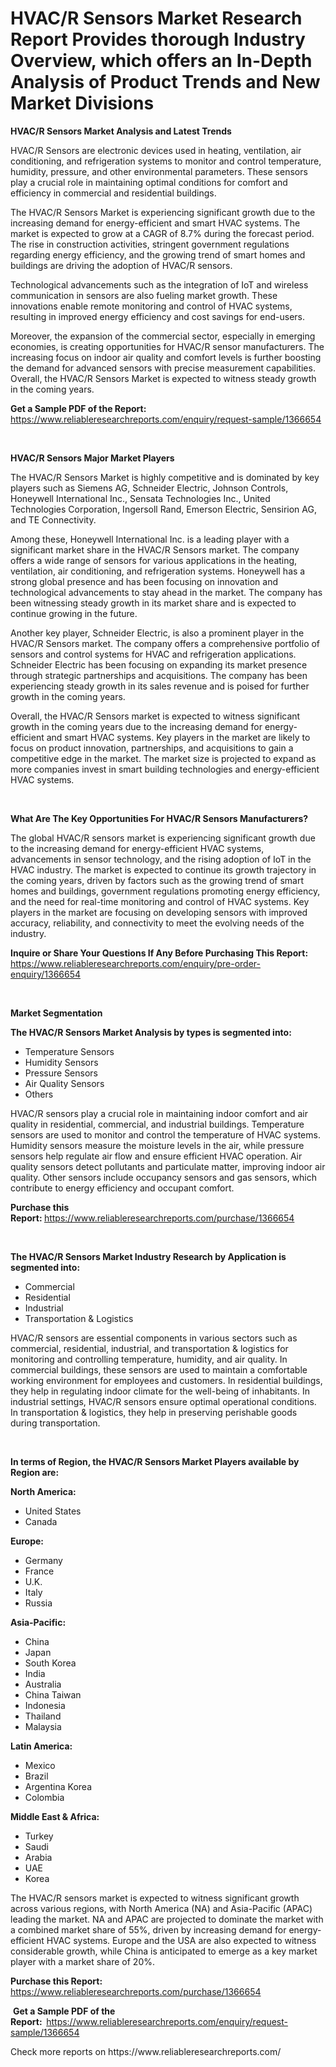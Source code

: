 <p><h1>HVAC/R Sensors Market Research Report Provides thorough Industry Overview, which offers an In-Depth Analysis of Product Trends and New Market Divisions</h1></p><p><strong>HVAC/R Sensors Market Analysis and Latest Trends</strong></p>
<p><p>HVAC/R Sensors are electronic devices used in heating, ventilation, air conditioning, and refrigeration systems to monitor and control temperature, humidity, pressure, and other environmental parameters. These sensors play a crucial role in maintaining optimal conditions for comfort and efficiency in commercial and residential buildings.</p><p>The HVAC/R Sensors Market is experiencing significant growth due to the increasing demand for energy-efficient and smart HVAC systems. The market is expected to grow at a CAGR of 8.7% during the forecast period. The rise in construction activities, stringent government regulations regarding energy efficiency, and the growing trend of smart homes and buildings are driving the adoption of HVAC/R sensors.</p><p>Technological advancements such as the integration of IoT and wireless communication in sensors are also fueling market growth. These innovations enable remote monitoring and control of HVAC systems, resulting in improved energy efficiency and cost savings for end-users.</p><p>Moreover, the expansion of the commercial sector, especially in emerging economies, is creating opportunities for HVAC/R sensor manufacturers. The increasing focus on indoor air quality and comfort levels is further boosting the demand for advanced sensors with precise measurement capabilities. Overall, the HVAC/R Sensors Market is expected to witness steady growth in the coming years.</p></p>
<p><strong>Get a Sample PDF of the Report:&nbsp;</strong> <a href="https://www.reliableresearchreports.com/enquiry/request-sample/1366654">https://www.reliableresearchreports.com/enquiry/request-sample/1366654</a></p>
<p>&nbsp;</p>
<p><strong>HVAC/R Sensors Major Market Players</strong></p>
<p><p>The HVAC/R Sensors Market is highly competitive and is dominated by key players such as Siemens AG, Schneider Electric, Johnson Controls, Honeywell International Inc., Sensata Technologies Inc., United Technologies Corporation, Ingersoll Rand, Emerson Electric, Sensirion AG, and TE Connectivity.</p><p>Among these, Honeywell International Inc. is a leading player with a significant market share in the HVAC/R Sensors market. The company offers a wide range of sensors for various applications in the heating, ventilation, air conditioning, and refrigeration systems. Honeywell has a strong global presence and has been focusing on innovation and technological advancements to stay ahead in the market. The company has been witnessing steady growth in its market share and is expected to continue growing in the future.</p><p>Another key player, Schneider Electric, is also a prominent player in the HVAC/R Sensors market. The company offers a comprehensive portfolio of sensors and control systems for HVAC and refrigeration applications. Schneider Electric has been focusing on expanding its market presence through strategic partnerships and acquisitions. The company has been experiencing steady growth in its sales revenue and is poised for further growth in the coming years.</p><p>Overall, the HVAC/R Sensors market is expected to witness significant growth in the coming years due to the increasing demand for energy-efficient and smart HVAC systems. Key players in the market are likely to focus on product innovation, partnerships, and acquisitions to gain a competitive edge in the market. The market size is projected to expand as more companies invest in smart building technologies and energy-efficient HVAC systems.</p></p>
<p>&nbsp;</p>
<p><strong>What Are The Key Opportunities For HVAC/R Sensors Manufacturers?</strong></p>
<p><p>The global HVAC/R sensors market is experiencing significant growth due to the increasing demand for energy-efficient HVAC systems, advancements in sensor technology, and the rising adoption of IoT in the HVAC industry. The market is expected to continue its growth trajectory in the coming years, driven by factors such as the growing trend of smart homes and buildings, government regulations promoting energy efficiency, and the need for real-time monitoring and control of HVAC systems. Key players in the market are focusing on developing sensors with improved accuracy, reliability, and connectivity to meet the evolving needs of the industry.</p></p>
<p><strong>Inquire or Share Your Questions If Any Before Purchasing This Report:</strong> <a href="https://www.reliableresearchreports.com/enquiry/pre-order-enquiry/1366654">https://www.reliableresearchreports.com/enquiry/pre-order-enquiry/1366654</a></p>
<p>&nbsp;</p>
<p><strong>Market Segmentation</strong></p>
<p><strong>The HVAC/R Sensors Market Analysis by types is segmented into:</strong></p>
<p><ul><li>Temperature Sensors</li><li>Humidity Sensors</li><li>Pressure Sensors</li><li>Air Quality Sensors</li><li>Others</li></ul></p>
<p><p>HVAC/R sensors play a crucial role in maintaining indoor comfort and air quality in residential, commercial, and industrial buildings. Temperature sensors are used to monitor and control the temperature of HVAC systems. Humidity sensors measure the moisture levels in the air, while pressure sensors help regulate air flow and ensure efficient HVAC operation. Air quality sensors detect pollutants and particulate matter, improving indoor air quality. Other sensors include occupancy sensors and gas sensors, which contribute to energy efficiency and occupant comfort.</p></p>
<p><strong>Purchase this Report:&nbsp;</strong><a href="https://www.reliableresearchreports.com/purchase/1366654">https://www.reliableresearchreports.com/purchase/1366654</a></p>
<p>&nbsp;</p>
<p><strong>The HVAC/R Sensors Market Industry Research by Application is segmented into:</strong></p>
<p><ul><li>Commercial</li><li>Residential</li><li>Industrial</li><li>Transportation & Logistics</li></ul></p>
<p><p>HVAC/R sensors are essential components in various sectors such as commercial, residential, industrial, and transportation & logistics for monitoring and controlling temperature, humidity, and air quality. In commercial buildings, these sensors are used to maintain a comfortable working environment for employees and customers. In residential buildings, they help in regulating indoor climate for the well-being of inhabitants. In industrial settings, HVAC/R sensors ensure optimal operational conditions. In transportation & logistics, they help in preserving perishable goods during transportation.</p></p>
<p>&nbsp;</p>
<p><strong>In terms of Region, the HVAC/R Sensors Market Players available by Region are:</strong></p>
<p>
    <p> <strong> North America: </strong>
        <ul>
            <li>United States</li>
            <li>Canada</li>
        </ul>
        </p> 
    <p> <strong> Europe: </strong>
        <ul>
            <li>Germany</li>
            <li>France</li>
            <li>U.K.</li>
            <li>Italy</li>
            <li>Russia</li>
        </ul>
        </p> 
    <p> <strong> Asia-Pacific: </strong>
        <ul>
            <li>China</li>
            <li>Japan</li>
            <li>South Korea</li>
            <li>India</li>
            <li>Australia</li>
            <li>China Taiwan</li>
            <li>Indonesia</li>
            <li>Thailand</li>
            <li>Malaysia</li>
        </ul>
        </p> 
    <p> <strong> Latin America: </strong>
        <ul>
            <li>Mexico</li>
            <li>Brazil</li>
            <li>Argentina Korea</li>
            <li>Colombia</li>
        </ul>
        </p> 
    <p> <strong> Middle East & Africa: </strong>
        <ul>
            <li>Turkey</li>
            <li>Saudi</li>
            <li>Arabia</li>
            <li>UAE</li>
            <li>Korea</li>
        </ul>
    </p>
    </p>
<p><p>The HVAC/R sensors market is expected to witness significant growth across various regions, with North America (NA) and Asia-Pacific (APAC) leading the market. NA and APAC are projected to dominate the market with a combined market share of 55%, driven by increasing demand for energy-efficient HVAC systems. Europe and the USA are also expected to witness considerable growth, while China is anticipated to emerge as a key market player with a market share of 20%.</p></p>
<p><strong>Purchase this Report: </strong><a href="https://www.reliableresearchreports.com/purchase/1366654">https://www.reliableresearchreports.com/purchase/1366654</a></p>
<p>&nbsp;<strong>Get a Sample PDF of the Report:&nbsp;&nbsp;</strong><a href="https://www.reliableresearchreports.com/enquiry/request-sample/1366654">https://www.reliableresearchreports.com/enquiry/request-sample/1366654</a></p>
<p><strong></strong></p>
<p>Check more reports on https://www.reliableresearchreports.com/</p>